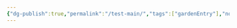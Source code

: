```yaml
---
{"dg-publish":true,"permalink":"/test-main/","tags":["gardenEntry"],"noteIcon":"default"}
---
```


<!DOCTYPE html>
<!DOCTYPE html>
<html lang="en">
<head>
    <meta charset="UTF-8">
    <meta name="viewport" content="width=device-width, initial-scale=1.0">
    <title>My Digital Garden</title>
    <style>
        :root {
            /* Modern, vibrant color scheme */
            --primary-color: #6366f1;
            --primary-light: #818cf8;
            --primary-dark: #4f46e5;
            --secondary-color: #10b981;
            --accent-color: #f59e0b;
            --dark-color: #1f2937;
            --light-color: #f3f4f6;
            --card-bg: #ffffff;
            --card-shadow: 0 10px 15px -3px rgba(0, 0, 0, 0.1), 0 4px 6px -2px rgba(0, 0, 0, 0.05);
            --border-radius: 12px;
            --transition: all 0.3s cubic-bezier(0.25, 0.8, 0.25, 1);
        }

        body {
            font-family: 'Inter', system-ui, -apple-system, sans-serif;
            line-height: 1.7;
            color: var(--dark-color);
            background-color: var(--light-color);
            margin: 0;
            padding: 0;
            background-image: 
                radial-gradient(circle at 85% 15%, rgba(99, 102, 241, 0.1) 0%, transparent 40%),
                radial-gradient(circle at 15% 85%, rgba(16, 185, 129, 0.1) 0%, transparent 40%);
            background-attachment: fixed;
            overflow-x: hidden;
        }

        .container {
            max-width: 1400px;
            margin: 0 auto;
            padding: 2rem;
        }

        /* Header Section with parallax effect */
        .header {
            position: relative;
            min-height: 250px;
            display: flex;
            flex-direction: column;
            justify-content: center;
            align-items: center;
            text-align: center;
            padding: 3rem 2rem;
            margin-bottom: 3rem;
            overflow: hidden;
            border-radius: var(--border-radius);
            background: linear-gradient(135deg, var(--primary-light) 0%, var(--primary-dark) 100%);
            color: white;
            box-shadow: var(--card-shadow);
        }

        .header-content {
            position: relative;
            z-index: 2;
            max-width: 800px;
        }

        .header h1 {
            font-size: 3rem;
            margin-bottom: 1rem;
            font-weight: 800;
            background: linear-gradient(to right, #ffffff, #e0e7ff);
            -webkit-background-clip: text;
            -webkit-text-fill-color: transparent;
            letter-spacing: -0.025em;
        }

        .header p {
            font-size: 1.2rem;
            max-width: 600px;
            margin: 0 auto;
            opacity: 0.9;
        }

        .header-shapes {
            position: absolute;
            top: 0;
            left: 0;
            width: 100%;
            height: 100%;
            z-index: 1;
            overflow: hidden;
        }

        .shape {
            position: absolute;
            border-radius: 50%;
            background: rgba(255, 255, 255, 0.1);
        }

        .shape-1 {
            width: 150px;
            height: 150px;
            top: -20px;
            left: 10%;
        }

        .shape-2 {
            width: 100px;
            height: 100px;
            bottom: 20px;
            right: 15%;
        }

        .shape-3 {
            width: 120px;
            height: 120px;
            top: 30%;
            right: 5%;
        }

        /* Modern Search Box */
        .search-container {
            position: relative;
            margin: 0 auto 3rem;
            max-width: 700px;
        }

        .search-box {
            width: 100%;
            padding: 1.2rem 1.5rem 1.2rem 3.5rem;
            font-size: 1.1rem;
            border: none;
            border-radius: 50px;
            background-color: white;
            box-shadow: 0 4px 12px rgba(0, 0, 0, 0.08);
            outline: none;
            transition: var(--transition);
        }

        .search-box:focus {
            box-shadow: 0 0 0 3px rgba(99, 102, 241, 0.3), 0 4px 12px rgba(0, 0, 0, 0.08);
        }

        .search-icon {
            position: absolute;
            left: 1.5rem;
            top: 50%;
            transform: translateY(-50%);
            color: #6b7280;
            pointer-events: none;
        }

        /* Dashboard Layout */
        .dashboard {
            display: grid;
            grid-template-columns: 1fr 350px;
            gap: 2rem;
        }

        .main-content {
            display: grid;
            gap: 2rem;
        }

        .sidebar {
            display: flex;
            flex-direction: column;
            gap: 2rem;
        }

        /* Hub Section Styling */
        .hub-section {
            position: relative;
            background-color: white;
            border-radius: var(--border-radius);
            box-shadow: var(--card-shadow);
            padding: 1.5rem;
            transition: var(--transition);
            overflow: hidden;
        }

        .hub-section:hover {
            transform: translateY(-5px);
            box-shadow: 0 20px 25px -5px rgba(0, 0, 0, 0.1), 0 10px 10px -5px rgba(0, 0, 0, 0.04);
        }

        .hub-header {
            display: flex;
            justify-content: space-between;
            align-items: center;
            margin-bottom: 1.5rem;
        }

        .hub-header h2 {
            margin: 0;
            font-size: 1.5rem;
            color: var(--dark-color);
            font-weight: 700;
        }

        .hub-content {
            position: relative;
            z-index: 2;
        }

        /* Project Hub Styling */
        .project-hub {
            border-top: 4px solid var(--primary-color);
        }

        .projects-grid {
            display: grid;
            grid-template-columns: repeat(auto-fill, minmax(200px, 1fr));
            gap: 1rem;
        }

        .project-card {
            background-color: #f9fafb;
            border-radius: 8px;
            padding: 1.2rem;
            transition: var(--transition);
            cursor: pointer;
            position: relative;
            overflow: hidden;
            border: 1px solid #e5e7eb;
        }

        .project-card:hover {
            background-color: #f3f4f6;
            border-color: #d1d5db;
        }

        .project-card h4 {
            margin-top: 0;
            margin-bottom: 0.5rem;
            font-size: 1rem;
            color: var(--dark-color);
        }

        .project-card p {
            margin: 0;
            font-size: 0.85rem;
            color: #6b7280;
        }

        .project-status {
            position: absolute;
            top: 0.5rem;
            right: 0.5rem;
            width: 10px;
            height: 10px;
            border-radius: 50%;
        }

        .status-active {
            background-color: #10b981;
        }

        .status-paused {
            background-color: #f59e0b;
        }

        .status-completed {
            background-color: #6366f1;
        }

        /* Knowledge Hub Styling */
        .knowledge-hub {
            border-top: 4px solid var(--secondary-color);
        }

        .knowledge-grid {
            display: grid;
            grid-template-columns: repeat(3, 1fr);
            gap: 1rem;
        }

        .knowledge-card {
            display: flex;
            flex-direction: column;
            justify-content: center;
            align-items: center;
            background-color: #f9fafb;
            border-radius: 8px;
            padding: 2rem 1rem;
            text-align: center;
            transition: var(--transition);
            cursor: pointer;
            border: 1px solid #e5e7eb;
        }

        .knowledge-card:hover {
            background-color: #f3f4f6;
            border-color: #d1d5db;
        }

        .knowledge-icon {
            font-size: 2rem;
            margin-bottom: 1rem;
            color: var(--secondary-color);
        }

        .knowledge-card h4 {
            margin: 0;
            font-size: 1rem;
            color: var(--dark-color);
        }

        /* Music Hub Styling */
        .music-hub {
            border-top: 4px solid var(--accent-color);
        }

        .music-scroll {
            position: relative;
            display: flex;
            overflow-x: auto;
            gap: 1rem;
            padding: 0.5rem 0;
            scrollbar-width: thin;
            scrollbar-color: var(--accent-color) #f1f1f1;
        }

        .music-scroll::-webkit-scrollbar {
            height: 5px;
        }

        .music-scroll::-webkit-scrollbar-track {
            background: #f1f1f1;
            border-radius: 10px;
        }

        .music-scroll::-webkit-scrollbar-thumb {
            background: var(--accent-color);
            border-radius: 10px;
        }

        .album-card {
            flex: 0 0 auto;
            width: 120px;
            text-align: center;
            transition: var(--transition);
            cursor: pointer;
        }

        .album-card:hover {
            transform: translateY(-5px);
        }

        .album-art {
            width: 120px;
            height: 120px;
            object-fit: cover;
            border-radius: 8px;
            box-shadow: 0 4px 8px rgba(0, 0, 0, 0.1);
            margin-bottom: 0.5rem;
        }

        .album-name {
            font-size: 0.85rem;
            color: var(--dark-color);
            white-space: nowrap;
            overflow: hidden;
            text-overflow: ellipsis;
            margin: 0.5rem 0 0.25rem;
        }

        .artist-name {
            font-size: 0.75rem;
            color: #6b7280;
            white-space: nowrap;
            overflow: hidden;
            text-overflow: ellipsis;
            margin: 0;
        }

        /* Thought Map Styling */
        .thought-map {
            position: relative;
            min-height: 300px;
            display: flex;
            justify-content: center;
            align-items: center;
            background-color: white;
            border-radius: var(--border-radius);
            box-shadow: var(--card-shadow);
            padding: 1.5rem;
            transition: var(--transition);
            overflow: hidden;
            border-top: 4px solid #8b5cf6;
        }

        .thought-map:hover {
            transform: translateY(-5px);
            box-shadow: 0 20px 25px -5px rgba(0, 0, 0, 0.1), 0 10px 10px -5px rgba(0, 0, 0, 0.04);
        }

        .map-container {
            width: 100%;
            height: 300px;
            position: relative;
        }

        .node {
            position: absolute;
            width: 60px;
            height: 60px;
            border-radius: 50%;
            background-color: #8b5cf6;
            color: white;
            display: flex;
            justify-content: center;
            align-items: center;
            font-size: 1.5rem;
            cursor: pointer;
            z-index: 2;
            transition: var(--transition);
            box-shadow: 0 4px 6px rgba(0, 0, 0, 0.1);
        }

        .node:hover {
            transform: scale(1.1);
            box-shadow: 0 6px 8px rgba(0, 0, 0, 0.15);
        }

        .node-1 {
            top: 50%;
            left: 50%;
            transform: translate(-50%, -50%);
            background-color: #8b5cf6;
            width: 80px;
            height: 80px;
        }

        .node-2 {
            top: 20%;
            left: 30%;
            background-color: #ec4899;
        }

        .node-3 {
            top: 70%;
            left: 25%;
            background-color: #10b981;
        }

        .node-4 {
            top: 30%;
            left: 70%;
            background-color: #f59e0b;
        }

        .node-5 {
            top: 65%;
            left: 75%;
            background-color: #3b82f6;
        }

        .connector {
            position: absolute;
            background-color: #e5e7eb;
            height: 2px;
            transform-origin: left center;
            z-index: 1;
        }

        /* Sidebar Widgets */
        .widget {
            background-color: white;
            border-radius: var(--border-radius);
            box-shadow: var(--card-shadow);
            padding: 1.5rem;
            transition: var(--transition);
        }

        .widget:hover {
            transform: translateY(-3px);
            box-shadow: 0 10px 15px -3px rgba(0, 0, 0, 0.1), 0 4px 6px -2px rgba(0, 0, 0, 0.05);
        }

        .widget-header {
            display: flex;
            justify-content: space-between;
            align-items: center;
            margin-bottom: 1rem;
        }

        .widget-header h3 {
            margin: 0;
            font-size: 1.2rem;
            color: var(--dark-color);
            font-weight: 600;
        }

        /* Random Note Widget */
        .random-note-widget {
            border-left: 4px solid #8b5cf6;
        }

        .random-note-content {
            font-size: 0.95rem;
            line-height: 1.6;
            color: #4b5563;
            margin-bottom: 1rem;
            font-style: italic;
        }

        .random-note-btn {
            background-color: #8b5cf6;
            color: white;
            border: none;
            padding: 0.6rem 1.2rem;
            border-radius: 6px;
            cursor: pointer;
            font-size: 0.9rem;
            transition: var(--transition);
            display: block;
            width: 100%;
        }

        .random-note-btn:hover {
            background-color: #7c3aed;
        }

        /* Recent Activity Widget */
        .recent-activity-widget {
            border-left: 4px solid #3b82f6;
        }

        .activity-list {
            list-style: none;
            padding: 0;
            margin: 0;
        }

        .activity-item {
            padding: 0.8rem 0;
            border-bottom: 1px solid #e5e7eb;
            font-size: 0.9rem;
        }

        .activity-item:last-child {
            border-bottom: none;
            padding-bottom: 0;
        }

        .activity-title {
            color: var(--dark-color);
            font-weight: 500;
            margin: 0 0 0.3rem;
            display: block;
        }

        .activity-meta {
            color: #6b7280;
            font-size: 0.8rem;
        }

        /* Quick Actions Widget */
        .quick-actions-widget {
            border-left: 4px solid #ef4444;
        }

        .actions-grid {
            display: grid;
            grid-template-columns: repeat(2, 1fr);
            gap: 0.8rem;
        }

        .action-btn {
            background-color: #f3f4f6;
            border: 1px solid #e5e7eb;
            border-radius: 6px;
            padding: 0.8rem;
            display: flex;
            flex-direction: column;
            align-items: center;
            justify-content: center;
            text-align: center;
            cursor: pointer;
            transition: var(--transition);
        }

        .action-btn:hover {
            background-color: #e5e7eb;
            border-color: #d1d5db;
        }

        .action-icon {
            font-size: 1.5rem;
            margin-bottom: 0.5rem;
            color: #ef4444;
        }

        .action-label {
            font-size: 0.8rem;
            color: var(--dark-color);
            margin: 0;
        }

        /* Footer */
        .footer {
            text-align: center;
            margin-top: 3rem;
            padding-top: 1.5rem;
            border-top: 1px solid #e5e7eb;
            color: #6b7280;
            font-size: 0.9rem;
        }

        /* Responsive Design */
        @media (max-width: 1024px) {
            .dashboard {
                grid-template-columns: 1fr;
            }
            
            .sidebar {
                display: grid;
                grid-template-columns: repeat(auto-fit, minmax(300px, 1fr));
            }
            
            .knowledge-grid {
                grid-template-columns: repeat(2, 1fr);
            }
        }

        @media (max-width: 768px) {
            .container {
                padding: 1rem;
            }
            
            .header h1 {
                font-size: 2.5rem;
            }
            
            .projects-grid {
                grid-template-columns: repeat(auto-fill, minmax(150px, 1fr));
            }
            
            .knowledge-grid {
                grid-template-columns: 1fr;
            }
            
            .sidebar {
                grid-template-columns: 1fr;
            }
        }

        /* Keyframe Animations */
        @keyframes float {
            0% {
                transform: translateY(0px);
            }
            50% {
                transform: translateY(-10px);
            }
            100% {
                transform: translateY(0px);
            }
        }

        .float-animation {
            animation: float 6s ease-in-out infinite;
        }
    </style>
</head>
<body>
    <div class="container">
        <!-- Dynamic Header Section -->
        <div class="header">
            <div class="header-shapes">
                <div class="shape shape-1"></div>
                <div class="shape shape-2"></div>
                <div class="shape shape-3"></div>
            </div>
            <div class="header-content">
                <h1>My Digital Garden</h1>
                <p>A living collection of ideas, projects, and discoveries — my second brain in digital form.</p>
            </div>
        </div>

        <!-- Enhanced Search Box -->
        <div class="search-container">
            <input type="text" class="search-box" placeholder="Search across my digital garden...">
            <div class="search-icon">🔍</div>
        </div>

        <!-- Dashboard Layout -->
        <div class="dashboard">
            <div class="main-content">
                <!-- Projects Hub -->
                <div class="hub-section project-hub">
                    <div class="hub-header">
                        <h2>Projects</h2>
                        <a href="./projects" style="color: var(--primary-color); text-decoration: none; font-size: 0.9rem;">View All →</a>
                    </div>
                    <div class="hub-content">
                        <div class="projects-grid">
                            <div class="project-card" onclick="window.location.href='./projects/project1'">
                                <div class="project-status status-active"></div>
                                <h4>Personal Website</h4>
                                <p>Portfolio and blog redesign</p>
                            </div>
                            <div class="project-card" onclick="window.location.href='./projects/project2'">
                                <div class="project-status status-active"></div>
                                <h4>AI Research</h4>
                                <p>Exploring LLM capabilities</p>
                            </div>
                            <div class="project-card" onclick="window.location.href='./projects/project3'">
                                <div class="project-status status-paused"></div>
                                <h4>Smart Home</h4>
                                <p>Home automation setup</p>
                            </div>
                            <div class="project-card" onclick="window.location.href='./projects/project4'">
                                <div class="project-status status-completed"></div>
                                <h4>Reading List</h4>
                                <p>Book tracking system</p>
                            </div>
                        </div>
                    </div>
                </div>

                <!-- Knowledge Hub -->
                <div class="hub-section knowledge-hub">
                    <div class="hub-header">
                        <h2>Knowledge</h2>
                        <a href="./knowledge" style="color: var(--secondary-color); text-decoration: none; font-size: 0.9rem;">Explore More →</a>
                    </div>  
                    <div class="hub-content">
                        <div class="knowledge-grid">
                            <div class="knowledge-card" onclick="window.location.href='./ai-tools'">
                                <div class="knowledge-icon">🤖</div>
                                <h4>AI Tools</h4>
                            </div>
                            <div class="knowledge-card" onclick="window.location.href='./programming'">
                                <div class="knowledge-icon">💻</div>
                                <h4>Programming</h4>
                            </div>
                            <div class="knowledge-card" onclick="window.location.href='./resources'">
                                <div class="knowledge-icon">📚</div>
                                <h4>Resources</h4>
                            </div>
                        </div>
                    </div>
                </div>

                <!-- Music Hub -->
                <div class="hub-section music-hub">
                    <div class="hub-header">
                        <h2>Music</h2>
                        <a href="./music" style="color: var(--accent-color); text-decoration: none; font-size: 0.9rem;">Full Library →</a>
                    </div>
                    <div class="hub-content">
                        <div class="music-scroll">
                            <div class="album-card" onclick="window.location.href='./music/album1'">
                                <img src="/api/placeholder/120/120" alt="Album Art" class="album-art">
                                <p class="album-name">Album Name</p>
                                <p class="artist-name">Artist</p>
                            </div>
                            <div class="album-card" onclick="window.location.href='./music/album2'">
                                <img src="/api/placeholder/120/120" alt="Album Art" class="album-art">
                                <p class="album-name">Another Album</p>
                                <p class="artist-name">Another Artist</p>
                            </div>
                            <div class="album-card" onclick="window.location.href='./music/album3'">
                                <img src="/api/placeholder/120/120" alt="Album Art" class="album-art">
                                <p class="album-name">Third Album</p>
                                <p class="artist-name">Third Artist</p>
                            </div>
                            <div class="album-card" onclick="window.location.href='./music/album4'">
                                <img src="/api/placeholder/120/120" alt="Album Art" class="album-art">
                                <p class="album-name">Fourth Album</p>
                                <p class="artist-name">Fourth Artist</p>
                            </div>
                            <div class="album-card" onclick="window.location.href='./music/album5'">
                                <img src="/api/placeholder/120/120" alt="Album Art" class="album-art">
                                <p class="album-name">Fifth Album</p>
                                <p class="artist-name">Fifth Artist</p>
                            </div>
                            <div class="album-card" onclick="window.location.href='./music/album6'">
                                <img src="/api/placeholder/120/120" alt="Album Art" class="album-art">
                                <p class="album-name">Sixth Album</p>
                                <p class="artist-name">Sixth Artist</p>
                            </div>
                        </div>
                    </div>
                </div>

                <!-- Thought Map (Zettelkasten Visualization) -->
                <div class="thought-map">
                    <div class="hub-header">
                        <h2>Thought Map</h2>
                        <a href="./zettelkasten" style="color: #8b5cf6; text-decoration: none; font-size: 0.9rem;">Enter Zettelkasten →</a>
                    </div>
                    <div class="map-container">
                        <div class="node node-1 float-animation" onclick="window.location.href='./zettelkasten/main'">🧠</div>
                        <div class="node node-2" onclick="window.location.href='./zettelkasten/topic1'">📝</div>
                        <div class="node node-3" onclick="window.location.href='./zettelkasten/topic2'">💡</div>
                        <div class="node node-4" onclick="window.location.href='./zettelkasten/topic3'">🔍</div>
                        <div class="node node-5" onclick="window.location.href='./zettelkasten/topic4'">📊</div>
                        <!-- Connectors between nodes -->
                        <div id="connector1" class="connector"></div>
                        <div id="connector2" class="connector"></div>
                        <div id="connector3" class="connector"></div>
                        <div id="connector4" class="connector"></div>
                    </div>
                </div>
            </div>

            <div class="sidebar">
                <!-- Random Note Widget -->
                <div class="widget random-note-widget">
                    <div class="widget-header">
                        <h3>Random Note</h3>
                    </div>
                    <p id="random-note-content" class="random-note-content">The best way to predict the future is to invent it.</p>
                    <button class="random-note-btn" onclick="loadRandomNote()">Show Another</button>
                </div>

                <!-- Recent Activity Widget -->
                <div class="widget recent-activity-widget">
                    <div class="widget-header">
                        <h3>Recent Activity</h3>
                    </div>
                    <ul class="activity-list">
                        <li class="activity-item">
                            <span class="activity-title">Updated AI Tools Collection</span>
                            <span class="activity-meta">April 28, 2025</span>
                        </li>
                        <li class="activity-item">
                            <span class="activity-title">Added new Zettelkasten note</span>
                            <span class="activity-meta">April 27, 2025</span>
                        </li>
                        <li class="activity-item">
                            <span class="activity-title">Added new music albums</span>
                            <span class="activity-meta">April 25, 2025</span>
                        </li>
                        <li class="activity-item">
                            <span class="activity-title">Updated Project Status</span>
                            <span class="activity-meta">April 24, 2025</span>
                        </li>
                    </ul>
                </div>

                <!-- Quick Actions Widget -->
                <div class="widget quick-actions-widget">
                    <div class="widget-header">
                        <h3>Quick Actions</h3>
                    </div>
                    <div class="actions-grid">
                        <div class="action-btn" onclick="window.location.href='./new-note'">
                            <div class="action-icon">📝</div>
                            <p class="action-label">New Note</p>
                        </div>
                        <div class="action-btn" onclick="window.location.href='./journal/new'">
                            <div class="action-icon">📔</div>
                            <p class="action-label">Journal</p>
                        </div>
                        <div class="action-btn" onclick="window.location.href='./todo'">
                            <div class="action-icon">✅</div>
                            <p class="action-label">Todo</p>
                        </div>
                        <div class="action-btn" onclick="window.location.href='./settings'">
                            <div class="action-icon">⚙️</div>
                            <p class="action-label">Settings</p>
                        </div>
                    </div>
                </div>
            </div>
        </div>

        <!-- Footer -->
        <div class="footer">
            <p>Last updated: <span id="last-updated">April 29, 2025</span> • Digital Garden v2.0</p>
        </div>
    </div>

    <script>
        // Function to draw connectors between nodes
        function


